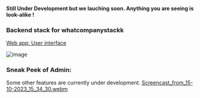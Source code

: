 #### Still Under Development but we lauching soon. Anything you are seeing is look-alike !
### Backend stack for whatcompanystackk

[Web app: User interface ](https://whatcompanystack.com)


![image](https://github.com/jovialcore/whatcompstack-BE/assets/32295501/0f322691-226d-4671-b779-e64f7aedf413)

### Sneak Peek of Admin: 
 Some other features are currently under development.
[Screencast_from_15-10-2023_15_34_30.webm](https://github.com/jovialcore/whatcompstack-BE/assets/32295501/6178d0c9-1669-4805-af84-2d44598788d1)
